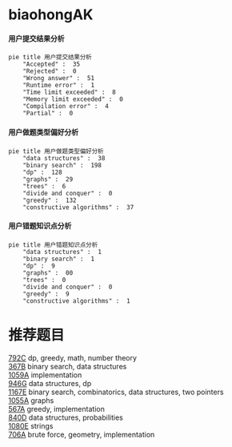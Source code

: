 # biaohongAK

<!-- tabs:start -->



#### **用户提交结果分析**

```mermaid
pie title 用户提交结果分析
    "Accepted" :  35
    "Rejected" :  0
    "Wrong answer" :  51
    "Runtime error" :  1
    "Time limit exceeded" :  8
    "Memory limit exceeded" :  0
    "Compilation error" :  4
    "Partial" :  0
```

#### **用户做题类型偏好分析**

```mermaid
pie title 用户做题类型偏好分析
    "data structures" :  38
    "binary search" :  198
    "dp" :  128
    "graphs" :  29
    "trees" :  6
    "divide and conquer" :  0
    "greedy" :  132
    "constructive algorithms" :  37
```
#### **用户错题知识点分析**

```mermaid
pie title 用户错题知识点分析
    "data structures" :  1
    "binary search" :  1
    "dp" :  9
    "graphs" :  00
    "trees" :  0
    "divide and conquer" :  0
    "greedy" :  9
    "constructive algorithms" :  1
```



<!-- tabs:end -->
# 推荐题目
[792C](https://codeforces.com/contest/792/problem/C)		dp,
                        greedy,
                        math,
                        number theory		  
[367B](https://codeforces.com/contest/367/problem/B)		binary search,
                        data structures		  
[1059A](https://codeforces.com/contest/1059/problem/A)		implementation		  
[946G](https://codeforces.com/contest/946/problem/G)		data structures,
                        dp		  
[1167E](https://codeforces.com/contest/1167/problem/E)		binary search,
                        combinatorics,
                        data structures,
                        two pointers		  
[1055A](https://codeforces.com/contest/1055/problem/A)		graphs		  
[567A](https://codeforces.com/contest/567/problem/A)		greedy,
                        implementation		  
[840D](https://codeforces.com/contest/840/problem/D)		data structures,
                        probabilities		  
[1080E](https://codeforces.com/contest/1080/problem/E)		strings		  
[706A](https://codeforces.com/contest/706/problem/A)		brute force,
                        geometry,
                        implementation		  
